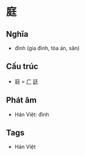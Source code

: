 # 庭

## Nghĩa

* đình (gia đình, tòa án, sân)

## Cấu trúc
* 庭 = [广](广.md) [廷](廷.md)

## Phát âm

* Hán Việt: đình

## Tags
* Hán Việt

<script>window.HANZI_FIELD='庭';</script>
